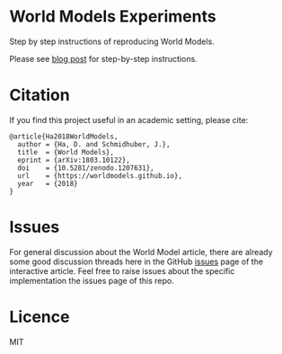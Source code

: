 # World Models Experiments

Step by step instructions of reproducing World Models.

Please see [blog post](http://blog.otoro.net//2018/06/09/world-models-experiments/) for step-by-step instructions.

# Citation

If you find this project useful in an academic setting, please cite:

```
@article{Ha2018WorldModels,
  author = {Ha, D. and Schmidhuber, J.},
  title  = {World Models},
  eprint = {arXiv:1803.10122},
  doi    = {10.5281/zenodo.1207631},
  url    = {https://worldmodels.github.io},
  year   = {2018}
}
```

# Issues

For general discussion about the World Model article, there are already some good discussion threads here in the GitHub [issues](https://github.com/worldmodels/worldmodels.github.io/issues) page of the interactive article. Feel free to raise issues about the specific implementation the issues page of this repo.

# Licence

MIT
